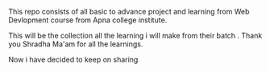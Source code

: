 <p>This repo consists of all basic to advance project and learning from Web Devlopment course from Apna college institute.</p>
  <p>This will be the collection all the learning i will make from their batch . Thank you Shradha Ma'am for all the learnings.</p>
<p>Now i have decided to keep on sharing </p>
